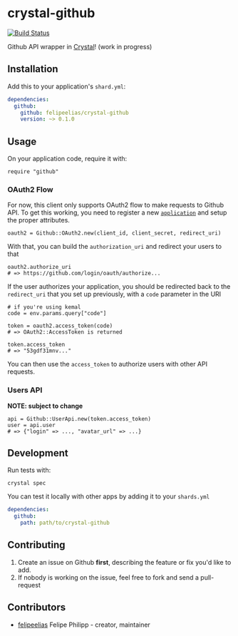 # crystal-github

[![Build Status](https://travis-ci.org/felipeelias/crystal-github.svg?branch=master)](https://travis-ci.org/felipeelias/crystal-github)

Github API wrapper in [Crystal](https://crystal-lang.org)! (work in progress)

## Installation

Add this to your application's `shard.yml`:

```yaml
dependencies:
  github:
    github: felipeelias/crystal-github
    version: ~> 0.1.0
```

## Usage

On your application code, require it with:

```crystal
require "github"
```

### OAuth2 Flow

For now, this client only supports OAuth2 flow to make requests to Github API. To get this working, you need to register a new [`application`](https://github.com/settings/applications/new) and setup the proper attributes.

```crystal
oauth2 = Github::OAuth2.new(client_id, client_secret, redirect_uri)
```

With that, you can build the `authorization_uri` and redirect your users to that

```crystal
oauth2.authorize_uri
# => https://github.com/login/oauth/authorize...
```

If the user authorizes your application, you should be redirected back to the `redirect_uri` that you set up previously, with a `code` parameter in the URI

```crystal
# if you're using kemal
code = env.params.query["code"]

token = oauth2.access_token(code)
# => OAuth2::AccessToken is returned

token.access_token
# => "53gdf31mnv..."
```

You can then use the `access_token` to authorize users with other API requests.

### Users API

**NOTE: subject to change**

```crystal
api = Github::UserApi.new(token.access_token)
user = api.user
# => {"login" => ..., "avatar_url" => ...}
```

## Development

Run tests with:

    crystal spec

You can test it locally with other apps by adding it to your `shards.yml`

```yaml
dependencies:
  github:
    path: path/to/crystal-github
```

## Contributing

1. Create an issue on Github **first**, describing the feature or fix you'd like to add.
2. If nobody is working on the issue, feel free to fork and send a pull-request

## Contributors

- [felipeelias](https://github.com/felipeelias) Felipe Philipp - creator, maintainer

